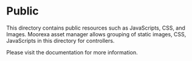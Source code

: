 # Public
This directory contains public resources such as JavaScripts, CSS, and Images. Moorexa asset manager allows grouping of static images, CSS, JavaScripts in this directory for controllers.

Please visit the documentation for more information.